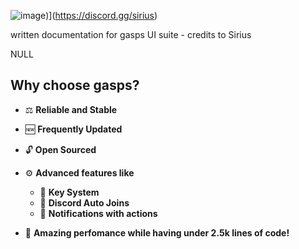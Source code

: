 ![image](https://user-images.githubusercontent.com/60119170/230508275-b6a763f4-a054-4c6f-82ae-eee9c06078a4.png))](https://discord.gg/sirius)

written documentation for gasps UI suite - credits to Sirius

NULL
## Why choose gasps?

- ⚖️ **Reliable and Stable**
- 🆕 **Frequently Updated**
- 🔓 **Open Sourced**
- ⚙️ **Advanced features like**

  - 🔑 **Key System**
  - 🔗 **Discord Auto Joins**
  - 🔔 **Notifications with actions**

- 💃 **Amazing perfomance while having under 2.5k lines of code!**
